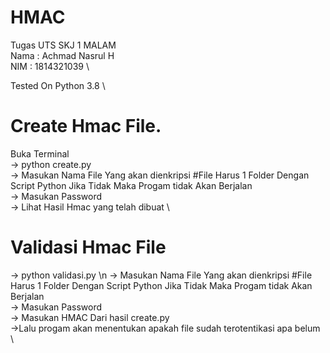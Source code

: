# HMAC
Tugas UTS SKJ 1 MALAM \
Nama  : Achmad Nasrul H \
NIM   : 1814321039 \

Tested On Python 3.8 \

# Create Hmac File. 

Buka Terminal \
-> python create.py \
-> Masukan Nama File Yang akan dienkripsi #File Harus 1 Folder Dengan Script Python Jika Tidak Maka Progam tidak Akan Berjalan \
-> Masukan Password \
-> Lihat Hasil Hmac yang telah dibuat \

# Validasi Hmac File

-> python validasi.py \n
-> Masukan Nama File Yang akan dienkripsi #File Harus 1 Folder Dengan Script Python Jika Tidak Maka Progam tidak Akan Berjalan \
-> Masukan Password \
-> Masukan HMAC Dari hasil create.py \
->Lalu progam akan menentukan apakah file sudah terotentikasi apa belum \
